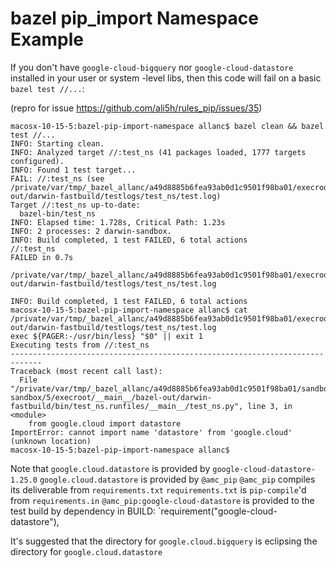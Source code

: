 # bazel pip_import Namespace Example

If you don't have `google-cloud-bigquery` nor `google-cloud-datastore` installed in your user or system -level libs, then this code will fail on a basic `bazel test //...`:

(repro for issue https://github.com/ali5h/rules_pip/issues/35)

```
macosx-10-15-5:bazel-pip-import-namespace allanc$ bazel clean && bazel test //...
INFO: Starting clean.
INFO: Analyzed target //:test_ns (41 packages loaded, 1777 targets configured).
INFO: Found 1 test target...
FAIL: //:test_ns (see /private/var/tmp/_bazel_allanc/a49d8885b6fea93ab0d1c9501f98ba01/execroot/__main__/bazel-out/darwin-fastbuild/testlogs/test_ns/test.log)
Target //:test_ns up-to-date:
  bazel-bin/test_ns
INFO: Elapsed time: 1.728s, Critical Path: 1.23s
INFO: 2 processes: 2 darwin-sandbox.
INFO: Build completed, 1 test FAILED, 6 total actions
//:test_ns                                                               FAILED in 0.7s
  /private/var/tmp/_bazel_allanc/a49d8885b6fea93ab0d1c9501f98ba01/execroot/__main__/bazel-out/darwin-fastbuild/testlogs/test_ns/test.log

INFO: Build completed, 1 test FAILED, 6 total actions
macosx-10-15-5:bazel-pip-import-namespace allanc$ cat /private/var/tmp/_bazel_allanc/a49d8885b6fea93ab0d1c9501f98ba01/execroot/__main__/bazel-out/darwin-fastbuild/testlogs/test_ns/test.log
exec ${PAGER:-/usr/bin/less} "$0" || exit 1
Executing tests from //:test_ns
-----------------------------------------------------------------------------
Traceback (most recent call last):
  File "/private/var/tmp/_bazel_allanc/a49d8885b6fea93ab0d1c9501f98ba01/sandbox/darwin-sandbox/5/execroot/__main__/bazel-out/darwin-fastbuild/bin/test_ns.runfiles/__main__/test_ns.py", line 3, in <module>
    from google.cloud import datastore
ImportError: cannot import name 'datastore' from 'google.cloud' (unknown location)
macosx-10-15-5:bazel-pip-import-namespace allanc$ 
```

Note that `google.cloud.datastore` is provided by `google-cloud-datastore-1.25.0`
`google.cloud.datastore` is provided by `@amc_pip`
`@amc_pip` compiles its deliverable from `requirements.txt`
`requirements.txt` is `pip-compile`'d from `requirements.in`
`@amc_pip:google-cloud-datastore` is provided to the test build by dependency in BUILD: `requirement("google-cloud-datastore"),

It's suggested that the directory for `google.cloud.bigquery` is eclipsing the directory for `google.cloud.datastore`
